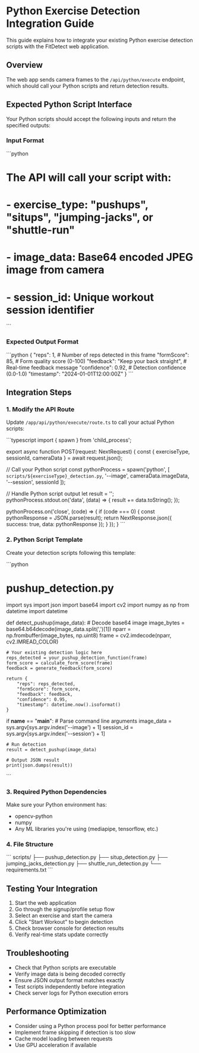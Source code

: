 # Python Exercise Detection Integration Guide

This guide explains how to integrate your existing Python exercise detection scripts with the FitDetect web application.

## Overview

The web app sends camera frames to the `/api/python/execute` endpoint, which should call your Python scripts and return detection results.

## Expected Python Script Interface

Your Python scripts should accept the following inputs and return the specified outputs:

### Input Format
\`\`\`python
# The API will call your script with:
# - exercise_type: "pushups", "situps", "jumping-jacks", or "shuttle-run"
# - image_data: Base64 encoded JPEG image from camera
# - session_id: Unique workout session identifier
\`\`\`

### Expected Output Format
\`\`\`python
{
    "reps": 1,                    # Number of reps detected in this frame
    "formScore": 85,              # Form quality score (0-100)
    "feedback": "Keep your back straight",  # Real-time feedback message
    "confidence": 0.92,           # Detection confidence (0.0-1.0)
    "timestamp": "2024-01-01T12:00:00Z"
}
\`\`\`

## Integration Steps

### 1. Modify the API Route
Update `/app/api/python/execute/route.ts` to call your actual Python scripts:

\`\`\`typescript
import { spawn } from 'child_process';

export async function POST(request: NextRequest) {
  const { exerciseType, sessionId, cameraData } = await request.json();
  
  // Call your Python script
  const pythonProcess = spawn('python', [
    `scripts/${exerciseType}_detection.py`,
    '--image', cameraData.imageData,
    '--session', sessionId
  ]);
  
  // Handle Python script output
  let result = '';
  pythonProcess.stdout.on('data', (data) => {
    result += data.toString();
  });
  
  pythonProcess.on('close', (code) => {
    if (code === 0) {
      const pythonResponse = JSON.parse(result);
      return NextResponse.json({
        success: true,
        data: pythonResponse
      });
    }
  });
}
\`\`\`

### 2. Python Script Template
Create your detection scripts following this template:

\`\`\`python
# pushup_detection.py
import sys
import json
import base64
import cv2
import numpy as np
from datetime import datetime

def detect_pushup(image_data):
    # Decode base64 image
    image_bytes = base64.b64decode(image_data.split(',')[1])
    nparr = np.frombuffer(image_bytes, np.uint8)
    frame = cv2.imdecode(nparr, cv2.IMREAD_COLOR)
    
    # Your existing detection logic here
    reps_detected = your_pushup_detection_function(frame)
    form_score = calculate_form_score(frame)
    feedback = generate_feedback(form_score)
    
    return {
        "reps": reps_detected,
        "formScore": form_score,
        "feedback": feedback,
        "confidence": 0.95,
        "timestamp": datetime.now().isoformat()
    }

if __name__ == "__main__":
    # Parse command line arguments
    image_data = sys.argv[sys.argv.index('--image') + 1]
    session_id = sys.argv[sys.argv.index('--session') + 1]
    
    # Run detection
    result = detect_pushup(image_data)
    
    # Output JSON result
    print(json.dumps(result))
\`\`\`

### 3. Required Python Dependencies
Make sure your Python environment has:
- opencv-python
- numpy
- Any ML libraries you're using (mediapipe, tensorflow, etc.)

### 4. File Structure
\`\`\`
scripts/
├── pushup_detection.py
├── situp_detection.py
├── jumping_jacks_detection.py
├── shuttle_run_detection.py
└── requirements.txt
\`\`\`

## Testing Your Integration

1. Start the web application
2. Go through the signup/profile setup flow
3. Select an exercise and start the camera
4. Click "Start Workout" to begin detection
5. Check browser console for detection results
6. Verify real-time stats update correctly

## Troubleshooting

- Check that Python scripts are executable
- Verify image data is being decoded correctly
- Ensure JSON output format matches exactly
- Test scripts independently before integration
- Check server logs for Python execution errors

## Performance Optimization

- Consider using a Python process pool for better performance
- Implement frame skipping if detection is too slow
- Cache model loading between requests
- Use GPU acceleration if available
